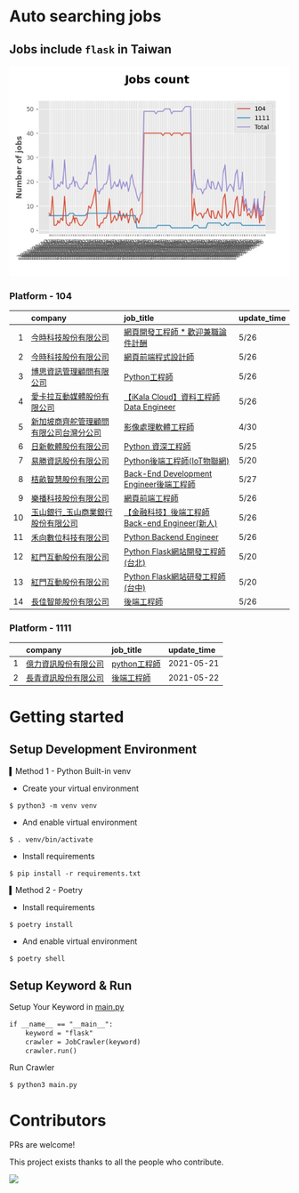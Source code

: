 # Auto searching jobs

## Jobs include `flask` in Taiwan 

 ![image](./doc/plot_img.jpg)


### Platform - 104


|    | company                                                                                 | job_title                                                                                     | update_time   |
|---:|:----------------------------------------------------------------------------------------|:----------------------------------------------------------------------------------------------|:--------------|
|  1 | [今時科技股份有限公司](https://www.104.com.tw/company/1a2x6bl2u4?jobsource=2018indexpoc)          | [網頁開發工程師  * 歡迎兼職論件計酬](https://www.104.com.tw/job/75jgv?jobsource=2018indexpoc)                | 5/26          |
|  2 | [今時科技股份有限公司](https://www.104.com.tw/company/1a2x6bl2u4?jobsource=2018indexpoc)          | [網頁前端程式設計師](https://www.104.com.tw/job/79aqn?jobsource=2018indexpoc)                          | 5/26          |
|  3 | [博思資訊管理顧問有限公司](https://www.104.com.tw/company/1a2x6blhw5?jobsource=2018indexpoc)        | [Python工程師](https://www.104.com.tw/job/78f5b?jobsource=2018indexpoc)                          | 5/26          |
|  4 | [愛卡拉互動媒體股份有限公司](https://www.104.com.tw/company/oi6pygw?jobsource=2018indexpoc)          | [【iKala Cloud】資料工程師 Data Engineer](https://www.104.com.tw/job/79zex?jobsource=2018indexpoc)   | 5/26          |
|  5 | [新加坡商齊舵管理顧問有限公司台灣分公司](https://www.104.com.tw/company/1a2x6bldr7?jobsource=2018indexpoc) | [影像處理軟體工程師](https://www.104.com.tw/job/77vw9?jobsource=2018indexpoc)                          | 4/30          |
|  6 | [日新軟體股份有限公司](https://www.104.com.tw/company/oi77qwg?jobsource=2018indexpoc)             | [Python 資深工程師](https://www.104.com.tw/job/6yfn5?jobsource=2018indexpoc)                       | 5/25          |
|  7 | [易勝資訊股份有限公司](https://www.104.com.tw/company/1a2x6bj8og?jobsource=2018indexpoc)          | [Python後端工程師(IoT物聯網)](https://www.104.com.tw/job/76vbt?jobsource=2018indexpoc)                | 5/20          |
|  8 | [桔畝智慧股份有限公司](https://www.104.com.tw/company/1a2x6blm8y?jobsource=2018indexpoc)          | [Back-End Development Engineer後端工程師](https://www.104.com.tw/job/7a80a?jobsource=2018indexpoc) | 5/27          |
|  9 | [樂播科技股份有限公司](https://www.104.com.tw/company/1a2x6bkuvp?jobsource=2018indexpoc)          | [網頁前端工程師](https://www.104.com.tw/job/71llp?jobsource=2018indexpoc)                            | 5/26          |
| 10 | [玉山銀行_玉山商業銀行股份有限公司](https://www.104.com.tw/company/13quahyo?jobsource=2018indexpoc)     | [【金融科技】後端工程師 Back-end Engineer(新人)](https://www.104.com.tw/job/775i7?jobsource=2018indexpoc)  | 5/26          |
| 11 | [禾向數位科技有限公司](https://www.104.com.tw/company/1a2x6bl8h8?jobsource=2018indexpoc)          | [Python Backend Engineer](https://www.104.com.tw/job/71i7c?jobsource=2018indexpoc)            | 5/26          |
| 12 | [紅門互動股份有限公司](https://www.104.com.tw/company/oh4m67k?jobsource=2018indexpoc)             | [Python Flask網站開發工程師(台北)](https://www.104.com.tw/job/6xtfl?jobsource=2018indexpoc)            | 5/20          |
| 13 | [紅門互動股份有限公司](https://www.104.com.tw/company/oh4m67k?jobsource=2018indexpoc)             | [Python Flask網站研發工程師(台中)](https://www.104.com.tw/job/6kf9h?jobsource=2018indexpoc)            | 5/20          |
| 14 | [長佳智能股份有限公司](https://www.104.com.tw/company/1a2x6bkoxb?jobsource=2018indexpoc)          | [後端工程師](https://www.104.com.tw/job/6qa54?jobsource=2018indexpoc)                              | 5/26          |

### Platform - 1111


|    | company                                              | job_title                                          | update_time   |
|---:|:-----------------------------------------------------|:---------------------------------------------------|:--------------|
|  1 | [億力資訊股份有限公司](https://www.1111.com.tw/corp/54937860/) | [python工程師](https://www.1111.com.tw/job/97374762/) | 2021-05-21    |
|  2 | [長青資訊股份有限公司](https://www.1111.com.tw/corp/71694811/) | [後端工程師](https://www.1111.com.tw/job/85012186/)     | 2021-05-22    |



# Getting started
## Setup Development Environment
▍Method 1 - Python Built-in venv

- Create your virtual environment
```
$ python3 -m venv venv
```
- And enable virtual environment
```
$ . venv/bin/activate
```
- Install requirements
```
$ pip install -r requirements.txt 
```

▍Method 2 - Poetry
- Install requirements
```
$ poetry install
```
- And enable virtual environment
```
$ poetry shell
```

## Setup Keyword & Run

Setup Your Keyword in [main.py](./main.py#L88)
```
if __name__ == "__main__":
    keyword = "flask"
    crawler = JobCrawler(keyword)
    crawler.run()
```

Run Crawler
```
$ python3 main.py
```

# Contributors
PRs are welcome!

This project exists thanks to all the people who contribute.

<a href="https://github.com/hsuanchi/auto-search-flask-job/graphs/contributors">
  <img src="https://contrib.rocks/image?repo=hsuanchi/auto-search-flask-job"/>
</a>
